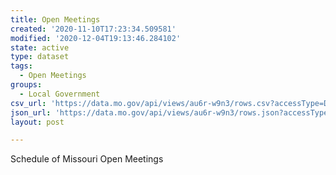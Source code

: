 ```yaml
---
title: Open Meetings
created: '2020-11-10T17:23:34.509581'
modified: '2020-12-04T19:13:46.284102'
state: active
type: dataset
tags:
  - Open Meetings
groups:
  - Local Government
csv_url: 'https://data.mo.gov/api/views/au6r-w9n3/rows.csv?accessType=DOWNLOAD'
json_url: 'https://data.mo.gov/api/views/au6r-w9n3/rows.json?accessType=DOWNLOAD'
layout: post

---
```

Schedule of Missouri Open Meetings
